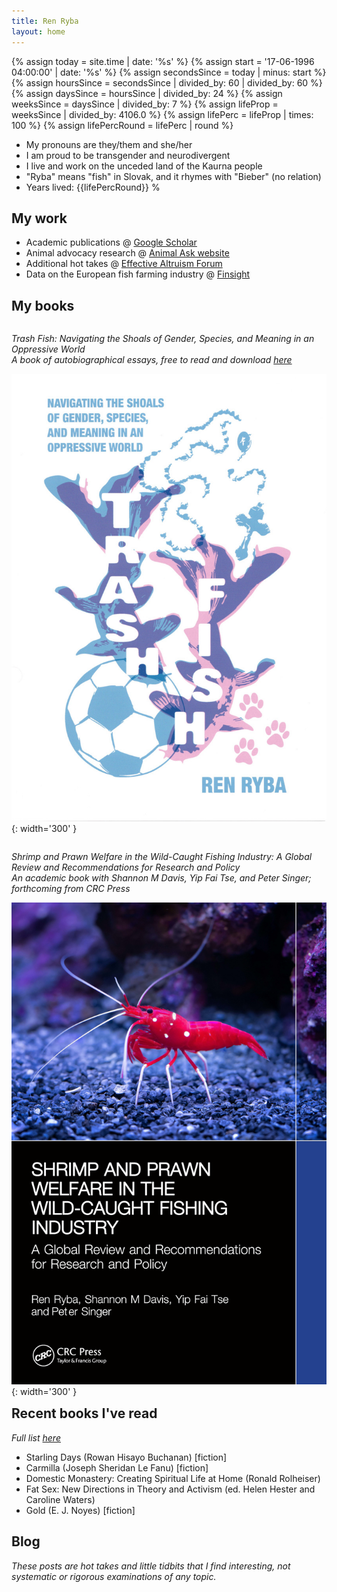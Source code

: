 ```yaml
---
title: Ren Ryba
layout: home
---
```


{%   assign today = site.time | date: '%s'      %}
{%   assign start = '17-06-1996 04:00:00' | date: '%s'  %}
{%   assign secondsSince = today | minus: start     %}
{%   assign hoursSince = secondsSince | divided_by: 60 | divided_by: 60     %}
{%   assign daysSince = hoursSince | divided_by: 24  %}
{%   assign weeksSince = daysSince | divided_by: 7  %}
{%   assign lifeProp = weeksSince | divided_by: 4106.0  %}
{%   assign lifePerc = lifeProp | times: 100  %}
{%   assign lifePercRound = lifePerc | round  %}

* My pronouns are they/them and she/her
* I am proud to be transgender and neurodivergent
* I live and work on the unceded land of the Kaurna people
* "Ryba" means "fish" in Slovak, and it rhymes with "Bieber" (no relation)
* Years lived: {{lifePercRound}} %

## My work
* Academic publications @ [Google Scholar](https://www.scholar.google.com/citations?hl=en&user=hCCZcZYAAAAJ&view_op=list_works&sortby=pubdate)
* Animal advocacy research @ [Animal Ask website](https://www.animalask.org/research)
* Additional hot takes @ [Effective Altruism Forum](https://forum.effectivealtruism.org/users/ren-ryba)
* Data on the European fish farming industry @ [Finsight](https://finsight.fish)  

## My books
<span style="float: right" width="300">

*Trash Fish: Navigating the Shoals of Gender, Species, and Meaning in an Oppressive World*  
*A book of autobiographical essays, free to read and download [here](trashfish.html)*

![Book cover for Trash Fish, a zine-style illustration of pink and blue fish with background images of a soccer ball, a rosary, and dog paws](assets/trashfish/cover_compressed.jpg){: width='300' }

</span>

<span style="float: left" width="300">

*Shrimp and Prawn Welfare in the Wild-Caught Fishing Industry: A Global Review and Recommendations for Research and Policy*  
*An academic book with Shannon M Davis, Yip Fai Tse, and Peter Singer; forthcoming from CRC Press*

![Book cover for Shrimp and Prawn Welfare in the Wild-Caught Fishing Industry, showing an underwater close-up photograph of a red shrimp with white spots standing against grey-blue rocks](assets/images/shrimpbookcover.jpg){: width='300' }

</span>

## Recent books I've read
*Full list [here](books.html)*  
* Starling Days (Rowan Hisayo Buchanan) [fiction]
* Carmilla (Joseph Sheridan Le Fanu) [fiction]
* Domestic Monastery: Creating Spiritual Life at Home (Ronald Rolheiser)
* Fat Sex: New Directions in Theory and Activism (ed. Helen Hester and Caroline Waters)
* Gold (E. J. Noyes) [fiction]

## Blog  
*These posts are hot takes and little tidbits that I find interesting, not systematic or rigorous examinations of any topic.*
